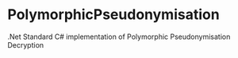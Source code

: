 # PolymorphicPseudonymisation
.Net Standard C# implementation of Polymorphic Pseudonymisation Decryption

